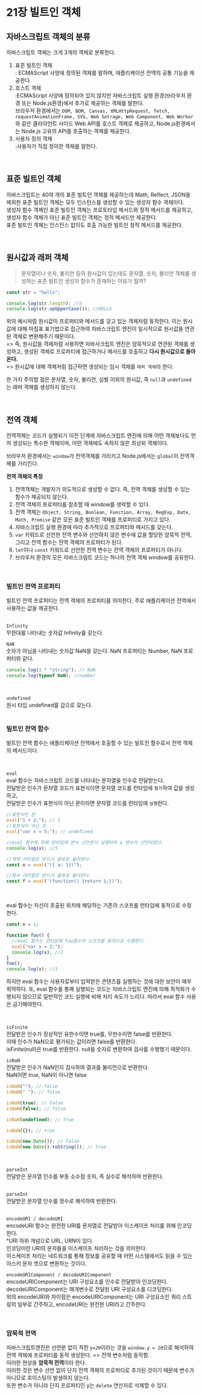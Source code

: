 # 21장 빌트인 객체

## 자바스크립트 객체의 분류

자바스크립트 객체는 크게 3개의 객체로 분류한다.

1. 표준 빌트인 객체  
   : ECMAScript 사양에 정의된 객체를 말하며, 애플리케이션 전역의 공통 기능을 제공한다.
2. 호스트 객체  
   :ECMAScript 사양에 정의되어 있지 않지만 자바스크립트 실행 환경(브라우저 환경 또는 Node.js환경)에서 추가로 제공하는 객체를 말한다.  
   브라우저 환경에서는 `DOM, BOM, Canvas, XMLHttpRequest, fetch, requestAnimationFrame, SVG, Web Sotrage, Web Component, Web Worker`와 같은 클라이언트 사이드 Web API를 호스트 객체로 제공하고, Node.js환경에서는 Node.js 고유의 API를 호출하는 객체를 제공한다.
3. 사용자 정의 객체  
   :사용자가 직접 정의한 객체를 말한다.

<br/>

## 표준 빌트인 객체

자바스크립트는 40여 개의 표준 빌트인 객체를 제공하는데 Math, Reflect, JSON을 제외한 표준 빌트인 객체는 모두 인스턴스를 생성할 수 있는 생성자 함수 객체이다.  
생성자 함수 객체인 표준 빌트인 객체는 프로토타입 메서드와 정적 메서드를 제공하고,  
생성자 함수 객체가 아닌 표준 빌트인 객체는 정적 메서드만 제공한다.  
표준 빌트인 객체는 인스턴스 없이도 호출 가능한 빌트인 정적 메서드를 제공한다.

<br/>

## 원시값과 래퍼 객체

> 문자열이나 숫자, 불리언 등의 원시값이 있는데도 문자열, 숫자, 불리언 객체를 생성하는 표준 빌트인 생성자 함수가 존재하는 이유가 뭘까?

```js
const str = "hello";

console.log(str.length); //5
console.log(str.upUpperCase()); //HELLO
```

위의 예시처럼 원시값이 프로퍼티와 메서드를 갖고 있는 객체처럼 동작한다. 이는 원시값에 대해 마침표 표기법으로 접근하여 자바스크립트 엔진이 일시적으로 원시값을 연관된 객체로 변환해주기 때문이다.  
=> 즉, 원시값을 객체처럼 사용하면 자바사크립트 엔진은 암묵적으로 연관된 객체를 생성하고, 생성된 객체로 프로퍼티에 접근하거나 메서드를 호출하고 **다시 원시값으로 돌아온다.**  
=> 원시값에 대해 객체처럼 접근하면 생성되는 임시 객체를 `래퍼 객체`라 한다.
<br/>

한 가지 주의할 점은 문자열, 숫자, 불리언, 심벌 이외의 원시값, 즉 `null`과 `undefined`는 래퍼 객체를 생성하지 않는다.

<br/>

## 전역 객체

전역객체는 코드가 실행되기 이전 단계에 자바스크립트 엔진에 의해 어떤 객체보다도 먼저 생성되는 특수한 객체이며, 어떤 객체에도 속하지 않은 최상위 객체이다.

브라우저 환경에서는 `window`가 전역객체를 가리키고 Node.js에서는 `global`이 전역객체를 가리킨다.

**전역 객체의 특징**

1. 전역객체는 개발자가 의도적으로 생성할 수 없다. 즉, 전역 객체를 생성할 수 있는 함수가 제공되지 않는다.
2. 전역 객체의 프로퍼티를 참조할 때 window를 생락할 수 있다.
3. 전역 객체는 `Object, String, Boolean, Function, Array, RegExp, Date, Math, Promise` 같은 모든 표준 빌트인 객체를 프로퍼티로 가지고 있다.
4. 자바스크립트 실행 환경에 따라 추가적으로 프로퍼티와 메서드를 갖는다.
5. `var` 키워드로 선언한 전역 변수와 선언하지 않은 변수에 값을 할당한 암묵적 전역, 그리고 전역 함수는 전역 객체의 프로퍼티가 된다.
6. `let`이나 `const` 키워드로 선언한 전역 변수는 전역 객체의 프로퍼티가 아니다.
7. 브라우저 환경의 모든 자바스크림트 코드는 하나의 전역 객체 window를 공유한다.

<br/>

### 빌트인 전역 프로퍼티

빌트인 전역 프로퍼티는 전역 객체의 프로퍼티를 의미한다. 주로 애플리케이션 전역에서 사용하는 값을 제공한다.  
<br/>

`Infinity`  
무한대를 나타내는 숫자값 Infinity를 갖는다.
<br/>

`NaN`  
숫자가 아님을 나타내는 숫자값 NaN을 갖는다. NaN 프로퍼티는 Number, NaN 프로퍼티와 같다.

```js
console.log(1 * "string"); // NaN
console.log(typeof NaN); //number
```

<br/>

`undefined`  
원시 타입 undefined를 갑으로 갖는다.  
<br/>

### 빌트인 전역 함수

빌트인 전역 함수는 애플리케이션 전역에서 호출할 수 있는 빌트인 함수로서 전역 객체의 메서드이다.

<br/>

`eval`  
eval 함수는 자바스크립트 코드를 나타내는 문자열을 인수로 전달받는다.  
전달받은 인수가 문자열 코드가 표현식이면 문자열 코드를 런타임에 `평가`하여 값을 생성하고,  
전달받은 인수가 표현식이 아닌 문이라면 문자열 코드를 런타임에 `실행`한다.

```js
//표현식인 문
eval("1 + 2;"); // 3
//표현식이 아닌 문
eval("var x = 5;"); // undefined

//eval 함수에 의해 런타임에 변수 선언문이 실행되어 x 변수가 선언되었다.
console.log(x); //5

//객체 리터럴은 반드시 괄호로 둘러싼다.
const o = eval("({ a: 1})");

//함수 리터럴은 반드시 괄호로 둘러싼다.
const f = eval("(function() {return 1;})");
```

<br/>

eval 함수는 자신이 호출된 위치에 해당하는 기존의 스코프를 런타임에 동적으로 수정한다.

```js
const x = 1;

function foo() {
  //eval 함수는 런타임에 foo함수의 스코프를 동적으로 수행한다.
  eval("var x = 2;");
  console.log(x); //2
}
foo();
console.log(x); //1
```

하지만 eval 함수는 사용자로부터 입력받은 콘텐츠를 실행하는 것에 대한 보안이 매우 취약하다. 또, eval 함수를 통해 실행되는 코드는 자바스크립트 엔진에 의해 최적화가 수행되지 않으므로 일반적인 코드 실행에 비해 처리 속도가 느리다. 따라서 eval 함수 사용은 금기해야한다.

<br/>

`isFinite`  
전달받은 인수가 정상적인 유한수이면 true를, 무한수이면 false를 반환한다.  
이때 인수가 NaN으로 평가되는 값이라면 false를 반환한다.  
isFinite(null)은 true를 반환한다. null을 숫자로 변환하여 검사를 수행했기 때문이다.
<br/>

`isNaN`  
전달받은 인수가 NaN인지 검사하여 결과를 불리언으로 반환한다.  
NaN이면 true, NaN이 아니면 false

```js
isNaN(""); // false
isNaN(" "); // false

isNaN(true); // false
isNaN(false); // false

isNaN(undefined); // true

isNaN({}); // true

isNaN(new Date()); // false
isNaN(new Date().toString()); // true
```

<br/>

`parseInt`  
전달받은 문자열 인수를 부동 소수점 숫자, 즉 실수로 해석하여 반환한다.  
<br/>

`parseInt`  
전달받은 문자열 인수를 정수로 해석하여 반환한다.  
<br/>

`encodeURI / decodeURI`  
encodeURI 함수는 완전한 URI를 문자열로 전달받아 이스케이프 처리를 위해 인코딩한다.  
\*URI 하위 개념으로 URL, URN이 있다.  
인코딩이란 URI의 문자들을 이스케이프 처리하는 것을 의미한다.  
이스케이프 처리는 네트워크를 통해 정보를 공유할 때 어떤 시스템에서도 읽을 수 있는 아스키 문자 셋으로 변환하는 것이다.
<br/>

`encodeURIComponent / decodeURIComponent`  
encodeURIComponent는 URI 구성요소를 인수로 전달받아 인코딩한다.  
decodeURIComponent는 매개변수로 전달된 URI 구성요소를 디코딩한다.  
위의 encodeURI와 차이점은 encodeURIComponent는 URI 구성요소인 쿼리 스트링의 일부로 간주하고, encodeURI는 완전한 URI라고 간주한다.

<br/>

### 암묵적 전역

자바스크립트엔진은 선언문 없이 적힌 `y=20`이라는 것을 `window.y = 20`으로 해석하여 전역 객체에 프로퍼티를 동적 생성한다. => 전역 변수처럼 동작함.  
이러한 현상을 **암묵적 전역**이라 한다.  
이러한 것은 변수 선언 없이 단지 전역 객체의 프로퍼티로 추가된 것이기 때문에 변수가 아니므로 호이스팅이 발생하지 않는다.  
또한 변수가 아니라 단지 프로퍼티인 y는 `delete` 연산자로 삭제할 수 있다.
